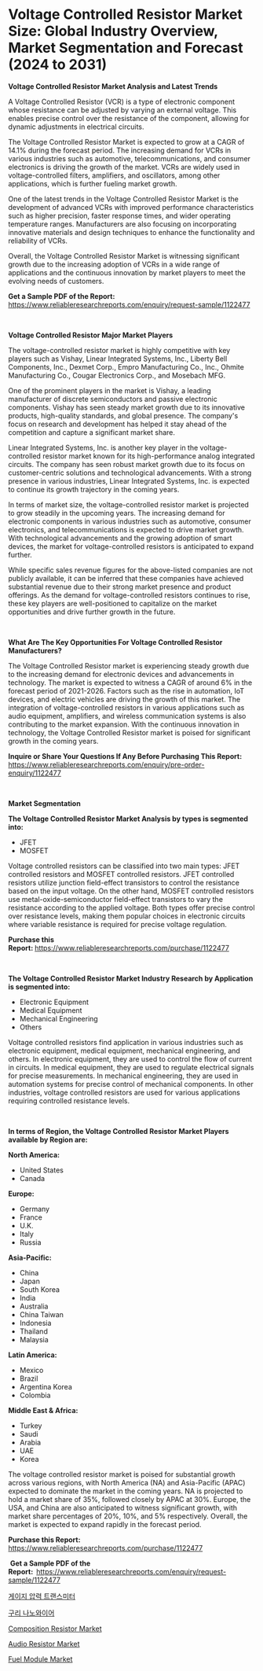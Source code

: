 <p><h1>Voltage Controlled Resistor Market Size: Global Industry Overview, Market Segmentation and Forecast (2024 to 2031)</h1></p><p><strong>Voltage Controlled Resistor Market Analysis and Latest Trends</strong></p>
<p><p>A Voltage Controlled Resistor (VCR) is a type of electronic component whose resistance can be adjusted by varying an external voltage. This enables precise control over the resistance of the component, allowing for dynamic adjustments in electrical circuits.</p><p>The Voltage Controlled Resistor Market is expected to grow at a CAGR of 14.1% during the forecast period. The increasing demand for VCRs in various industries such as automotive, telecommunications, and consumer electronics is driving the growth of the market. VCRs are widely used in voltage-controlled filters, amplifiers, and oscillators, among other applications, which is further fueling market growth.</p><p>One of the latest trends in the Voltage Controlled Resistor Market is the development of advanced VCRs with improved performance characteristics such as higher precision, faster response times, and wider operating temperature ranges. Manufacturers are also focusing on incorporating innovative materials and design techniques to enhance the functionality and reliability of VCRs.</p><p>Overall, the Voltage Controlled Resistor Market is witnessing significant growth due to the increasing adoption of VCRs in a wide range of applications and the continuous innovation by market players to meet the evolving needs of customers.</p></p>
<p><strong>Get a Sample PDF of the Report:&nbsp;</strong> <a href="https://www.reliableresearchreports.com/enquiry/request-sample/1122477">https://www.reliableresearchreports.com/enquiry/request-sample/1122477</a></p>
<p>&nbsp;</p>
<p><strong>Voltage Controlled Resistor Major Market Players</strong></p>
<p><p>The voltage-controlled resistor market is highly competitive with key players such as Vishay, Linear Integrated Systems, Inc., Liberty Bell Components, Inc., Dexmet Corp., Empro Manufacturing Co., Inc., Ohmite Manufacturing Co., Cougar Electronics Corp., and Mosebach MFG.</p><p>One of the prominent players in the market is Vishay, a leading manufacturer of discrete semiconductors and passive electronic components. Vishay has seen steady market growth due to its innovative products, high-quality standards, and global presence. The company's focus on research and development has helped it stay ahead of the competition and capture a significant market share.</p><p>Linear Integrated Systems, Inc. is another key player in the voltage-controlled resistor market known for its high-performance analog integrated circuits. The company has seen robust market growth due to its focus on customer-centric solutions and technological advancements. With a strong presence in various industries, Linear Integrated Systems, Inc. is expected to continue its growth trajectory in the coming years.</p><p>In terms of market size, the voltage-controlled resistor market is projected to grow steadily in the upcoming years. The increasing demand for electronic components in various industries such as automotive, consumer electronics, and telecommunications is expected to drive market growth. With technological advancements and the growing adoption of smart devices, the market for voltage-controlled resistors is anticipated to expand further.</p><p>While specific sales revenue figures for the above-listed companies are not publicly available, it can be inferred that these companies have achieved substantial revenue due to their strong market presence and product offerings. As the demand for voltage-controlled resistors continues to rise, these key players are well-positioned to capitalize on the market opportunities and drive further growth in the future.</p></p>
<p>&nbsp;</p>
<p><strong>What Are The Key Opportunities For Voltage Controlled Resistor Manufacturers?</strong></p>
<p><p>The Voltage Controlled Resistor market is experiencing steady growth due to the increasing demand for electronic devices and advancements in technology. The market is expected to witness a CAGR of around 6% in the forecast period of 2021-2026. Factors such as the rise in automation, IoT devices, and electric vehicles are driving the growth of this market. The integration of voltage-controlled resistors in various applications such as audio equipment, amplifiers, and wireless communication systems is also contributing to the market expansion. With the continuous innovation in technology, the Voltage Controlled Resistor market is poised for significant growth in the coming years.</p></p>
<p><strong>Inquire or Share Your Questions If Any Before Purchasing This Report:</strong> <a href="https://www.reliableresearchreports.com/enquiry/pre-order-enquiry/1122477">https://www.reliableresearchreports.com/enquiry/pre-order-enquiry/1122477</a></p>
<p>&nbsp;</p>
<p><strong>Market Segmentation</strong></p>
<p><strong>The Voltage Controlled Resistor Market Analysis by types is segmented into:</strong></p>
<p><ul><li>JFET</li><li>MOSFET</li></ul></p>
<p><p>Voltage controlled resistors can be classified into two main types: JFET controlled resistors and MOSFET controlled resistors. JFET controlled resistors utilize junction field-effect transistors to control the resistance based on the input voltage. On the other hand, MOSFET controlled resistors use metal-oxide-semiconductor field-effect transistors to vary the resistance according to the applied voltage. Both types offer precise control over resistance levels, making them popular choices in electronic circuits where variable resistance is required for precise voltage regulation.</p></p>
<p><strong>Purchase this Report:&nbsp;</strong><a href="https://www.reliableresearchreports.com/purchase/1122477">https://www.reliableresearchreports.com/purchase/1122477</a></p>
<p>&nbsp;</p>
<p><strong>The Voltage Controlled Resistor Market Industry Research by Application is segmented into:</strong></p>
<p><ul><li>Electronic Equipment</li><li>Medical Equipment</li><li>Mechanical Engineering</li><li>Others</li></ul></p>
<p><p>Voltage controlled resistors find application in various industries such as electronic equipment, medical equipment, mechanical engineering, and others. In electronic equipment, they are used to control the flow of current in circuits. In medical equipment, they are used to regulate electrical signals for precise measurements. In mechanical engineering, they are used in automation systems for precise control of mechanical components. In other industries, voltage controlled resistors are used for various applications requiring controlled resistance levels.</p></p>
<p>&nbsp;</p>
<p><strong>In terms of Region, the Voltage Controlled Resistor Market Players available by Region are:</strong></p>
<p>
    <p> <strong> North America: </strong>
        <ul>
            <li>United States</li>
            <li>Canada</li>
        </ul>
        </p> 
    <p> <strong> Europe: </strong>
        <ul>
            <li>Germany</li>
            <li>France</li>
            <li>U.K.</li>
            <li>Italy</li>
            <li>Russia</li>
        </ul>
        </p> 
    <p> <strong> Asia-Pacific: </strong>
        <ul>
            <li>China</li>
            <li>Japan</li>
            <li>South Korea</li>
            <li>India</li>
            <li>Australia</li>
            <li>China Taiwan</li>
            <li>Indonesia</li>
            <li>Thailand</li>
            <li>Malaysia</li>
        </ul>
        </p> 
    <p> <strong> Latin America: </strong>
        <ul>
            <li>Mexico</li>
            <li>Brazil</li>
            <li>Argentina Korea</li>
            <li>Colombia</li>
        </ul>
        </p> 
    <p> <strong> Middle East & Africa: </strong>
        <ul>
            <li>Turkey</li>
            <li>Saudi</li>
            <li>Arabia</li>
            <li>UAE</li>
            <li>Korea</li>
        </ul>
    </p>
    </p>
<p><p>The voltage controlled resistor market is poised for substantial growth across various regions, with North America (NA) and Asia-Pacific (APAC) expected to dominate the market in the coming years. NA is projected to hold a market share of 35%, followed closely by APAC at 30%. Europe, the USA, and China are also anticipated to witness significant growth, with market share percentages of 20%, 10%, and 5% respectively. Overall, the market is expected to expand rapidly in the forecast period.</p></p>
<p><strong>Purchase this Report: </strong><a href="https://www.reliableresearchreports.com/purchase/1122477">https://www.reliableresearchreports.com/purchase/1122477</a></p>
<p>&nbsp;<strong>Get a Sample PDF of the Report:&nbsp;&nbsp;</strong><a href="https://www.reliableresearchreports.com/enquiry/request-sample/1122477">https://www.reliableresearchreports.com/enquiry/request-sample/1122477</a></p>
<p><strong></strong></p>
<p><p><a href="https://github.com/royErdmtyan906778/Market-Research-Report-List-1/blob/main/985525610590.md">게이지 압력 트랜스미터</a></p><p><a href="https://medium.com/@honeypie6456/%EB%8F%99%EC%82%AC%EC%9D%98-%EC%84%B1%EA%B3%B5%EC%A0%81%EC%9D%B8-%EB%B9%84%EC%A6%88%EB%8B%88%EC%8A%A4-%EC%A0%84%EB%9E%B5%EC%9D%84-%EC%98%88%EC%B8%A1%ED%95%98%EB%8A%94-%EC%97%B4%EC%87%A0-%EA%B5%AC%EB%A6%AC-%EB%82%98%EB%85%B8%EC%99%80%EC%9D%B4%EC%96%B4-%EC%8B%9C%EC%9E%A5-2031%EB%85%84%EA%B9%8C%EC%A7%80-%EC%98%88%EC%B8%A1-efa20aacf03a">구리 나노와이어</a></p><p><a href="https://github.com/wusalecollins540tpqoz/Market-Research-Report-List-1/blob/main/composition-resistor-market.md">Composition Resistor Market</a></p><p><a href="https://github.com/pjcfca/Market-Research-Report-List-2/blob/main/audio-resistor-market.md">Audio Resistor Market</a></p><p><a href="https://issuu.com/reportprime-2/docs/fuel-module-market-size-2030.pptx">Fuel Module Market</a></p></p>